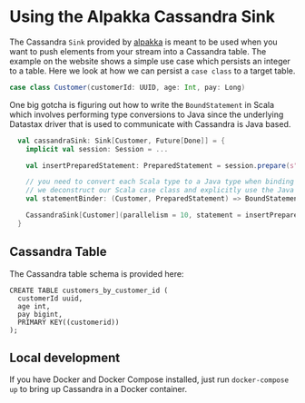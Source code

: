 # Using the Alpakka Cassandra Sink #
The Cassandra `Sink` provided by [alpakka](https://developer.lightbend.com/docs/alpakka/current/cassandra.html) is meant
to be used when you want to push elements from your stream into a Cassandra table. The example on the website shows a 
simple use case which persists an integer to a table. Here we look at how we can persist a `case class` to a target table.

```scala
case class Customer(customerId: UUID, age: Int, pay: Long)
```

One big gotcha is figuring out how to write the `BoundStatement` in Scala which involves performing type conversions to 
Java since the underlying Datastax driver that is used to communicate with Cassandra is Java based. 

```scala
  val cassandraSink: Sink[Customer, Future[Done]] = {
    implicit val session: Session = ...

    val insertPreparedStatement: PreparedStatement = session.prepare(s"INSERT INTO customers_by_customer_id(customerId, age, pay) VALUES (?, ?, ?)")

    // you need to convert each Scala type to a Java type when binding values to the prepared statement in order to create the bound statement
    // we deconstruct our Scala case class and explicitly use the Java type instead of the Scala type on the destructured fields
    val statementBinder: (Customer, PreparedStatement) => BoundStatement = (c, ps) => ps.bind(c.customerId: java.util.UUID, c.age: java.lang.Integer, c.pay: java.lang.Long)

    CassandraSink[Customer](parallelism = 10, statement = insertPreparedStatement, statementBinder = statementBinder)
  }
```

## Cassandra Table ##
The Cassandra table schema is provided here:
```cql
CREATE TABLE customers_by_customer_id (
  customerId uuid,
  age int,
  pay bigint,
  PRIMARY KEY((customerid))
);
```


## Local development ##
If you have Docker and Docker Compose installed, just run `docker-compose up` to bring up Cassandra in a Docker 
container.